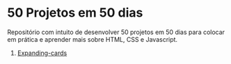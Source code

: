 # 50 Projetos em 50 dias

Repositório com intuito de desenvolver 50 projetos em 50 dias para colocar em prática e aprender mais sobre HTML, CSS e Javascript.

1. [Expanding-cards](https://github.com/fabiomoura-m/50-projetos-50-dias/tree/main/expanding-cards)
